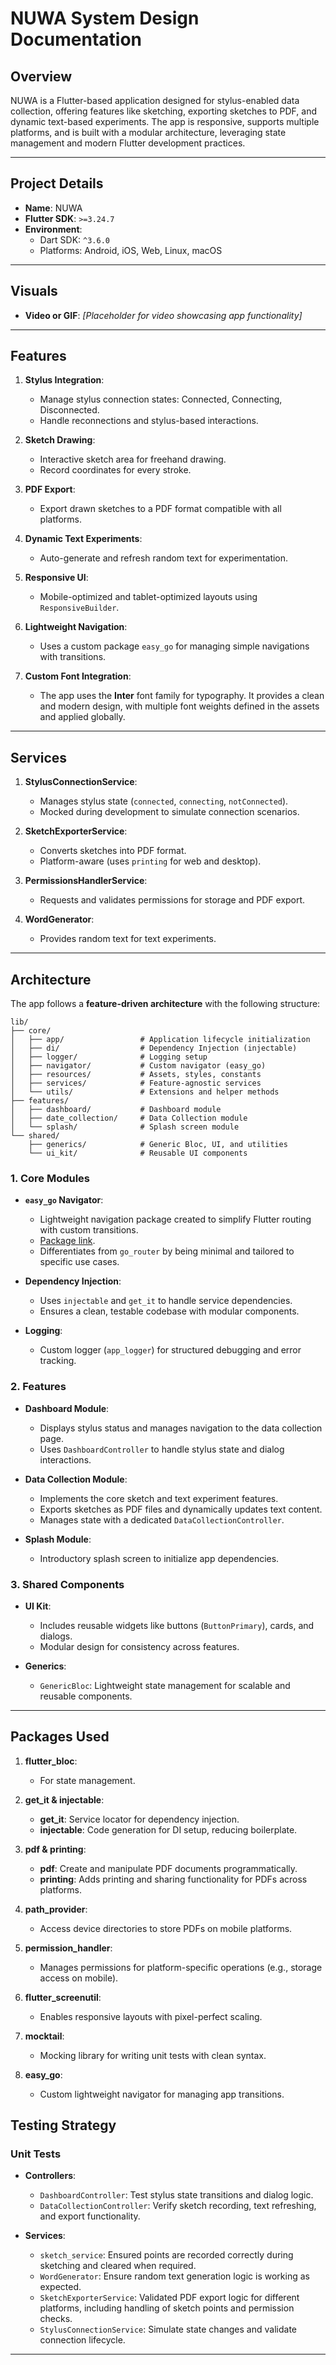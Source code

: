 # NUWA System Design Documentation

## Overview
NUWA is a Flutter-based application designed for stylus-enabled data collection, offering features like sketching, exporting sketches to PDF, and dynamic text-based experiments. The app is responsive, supports multiple platforms, and is built with a modular architecture, leveraging state management and modern Flutter development practices.

---

## Project Details
- **Name**: NUWA
- **Flutter SDK**: `>=3.24.7`
- **Environment**:
    - Dart SDK: `^3.6.0`
    - Platforms: Android, iOS, Web, Linux, macOS
---

## Visuals
- **Video or GIF**: *[Placeholder for video showcasing app functionality]*

---
## Features
1. **Stylus Integration**:
    - Manage stylus connection states: Connected, Connecting, Disconnected.
    - Handle reconnections and stylus-based interactions.

2. **Sketch Drawing**:
    - Interactive sketch area for freehand drawing.
    - Record coordinates for every stroke.

3. **PDF Export**:
    - Export drawn sketches to a PDF format compatible with all platforms.

4. **Dynamic Text Experiments**:
    - Auto-generate and refresh random text for experimentation.

5. **Responsive UI**:
    - Mobile-optimized and tablet-optimized layouts using `ResponsiveBuilder`.

6. **Lightweight Navigation**:
    - Uses a custom package `easy_go` for managing simple navigations with transitions.

7. **Custom Font Integration**:
    - The app uses the **Inter** font family for typography. It provides a clean and modern design, with multiple font weights defined in the assets and applied globally.

---
## Services
1. **StylusConnectionService**:
    - Manages stylus state (`connected`, `connecting`, `notConnected`).
    - Mocked during development to simulate connection scenarios.

2. **SketchExporterService**:
    - Converts sketches into PDF format.
    - Platform-aware (uses `printing` for web and desktop).

3. **PermissionsHandlerService**:
    - Requests and validates permissions for storage and PDF export.

4. **WordGenerator**:
    - Provides random text for text experiments.

---

## Architecture
The app follows a **feature-driven architecture** with the following structure:

```
lib/
├── core/
│   ├── app/                 # Application lifecycle initialization
│   ├── di/                  # Dependency Injection (injectable)
│   ├── logger/              # Logging setup
│   ├── navigator/           # Custom navigator (easy_go)
│   ├── resources/           # Assets, styles, constants
│   ├── services/            # Feature-agnostic services
│   └── utils/               # Extensions and helper methods
├── features/
│   ├── dashboard/           # Dashboard module
│   ├── date_collection/     # Data Collection module
│   └── splash/              # Splash screen module
└── shared/
    ├── generics/            # Generic Bloc, UI, and utilities
    └── ui_kit/              # Reusable UI components
```

### 1. Core Modules
- **`easy_go` Navigator**:
    - Lightweight navigation package created to simplify Flutter routing with custom transitions.
    - [Package link](https://pub.dev/packages/easy_go).
    - Differentiates from `go_router` by being minimal and tailored to specific use cases.

- **Dependency Injection**:
    - Uses `injectable` and `get_it` to handle service dependencies.
    - Ensures a clean, testable codebase with modular components.

- **Logging**:
    - Custom logger (`app_logger`) for structured debugging and error tracking.

### 2. Features
- **Dashboard Module**:
    - Displays stylus status and manages navigation to the data collection page.
    - Uses `DashboardController` to handle stylus state and dialog interactions.

- **Data Collection Module**:
    - Implements the core sketch and text experiment features.
    - Exports sketches as PDF files and dynamically updates text content.
    - Manages state with a dedicated `DataCollectionController`.

- **Splash Module**:
    - Introductory splash screen to initialize app dependencies.

### 3. Shared Components
- **UI Kit**:
    - Includes reusable widgets like buttons (`ButtonPrimary`), cards, and dialogs.
    - Modular design for consistency across features.

- **Generics**:
    - `GenericBloc`: Lightweight state management for scalable and reusable components.

---

## Packages Used
1. **flutter_bloc**:
    - For state management.

2. **get_it & injectable**:
    - **get_it**: Service locator for dependency injection.
    - **injectable**: Code generation for DI setup, reducing boilerplate.

3. **pdf & printing**:
    - **pdf**: Create and manipulate PDF documents programmatically.
    - **printing**: Adds printing and sharing functionality for PDFs across platforms.

4. **path_provider**:
    - Access device directories to store PDFs on mobile platforms.

5. **permission_handler**:
    - Manages permissions for platform-specific operations (e.g., storage access on mobile).

6. **flutter_screenutil**:
    - Enables responsive layouts with pixel-perfect scaling.

7. **mocktail**:
    - Mocking library for writing unit tests with clean syntax.

8. **easy_go**:
    - Custom lightweight navigator for managing app transitions.

## Testing Strategy
### Unit Tests
- **Controllers**:
    - `DashboardController`: Test stylus state transitions and dialog logic.
    - `DataCollectionController`: Verify sketch recording, text refreshing, and export functionality.

- **Services**:
    - `sketch_service`: Ensured points are recorded correctly during sketching and cleared when required.
    - `WordGenerator`: Ensure random text generation logic is working as expected.
    - `SketchExporterService`: Validated PDF export logic for different platforms, including handling of sketch points and permission checks.
    - `StylusConnectionService`: Simulate state changes and validate connection lifecycle.

--- 